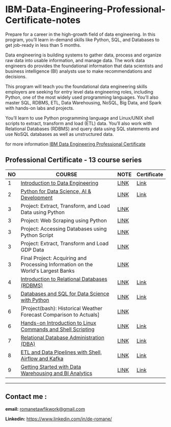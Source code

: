 # IBM-Data-Engineering-Professional-Certificate-notes
Prepare for a career in the high-growth field of data engineering. In this program, you’ll learn in-demand skills like Python, SQL, and Databases to get job-ready in less than 5 months.

Data engineering is building systems to gather data, process and organize raw data into usable information, and manage data. The work data engineers do provides the foundational information that data scientists and business intelligence (BI) analysts use to make recommendations and decisions.

This program will teach you the foundational data engineering skills employers are seeking for entry level data engineering roles, including Python, one of the most widely used programming languages. You’ll also master SQL, RDBMS, ETL, Data Warehousing, NoSQL, Big Data, and Spark with hands-on labs and projects.

You’ll learn to use Python programming language and Linux/UNIX shell scripts to extract, transform and load (ETL) data. You’ll also work with Relational Databases (RDBMS) and query data using SQL statements and use NoSQL databases as well as unstructured data. 



for more information [IBM Data Engineering Professional Certificate](https://www.coursera.org/professional-certificates/ibm-data-engineer)

## Professional Certificate - 13 course series

| NO | COURSE | NOTE | Certificate |
| ----------- | ----------- |----------- |----------- |
| 1 | [Introduction to Data Engineering](https://www.coursera.org/learn/introduction-to-data-engineering?specialization=ibm-data-engineer) | [LINK](https://github.com/DE-romane/IBM-Data-Engineering-Professional-Certificate-notes/blob/main/01-Introduction%20to%20Data%20Engineering%20note.md) | [Link](https://coursera.org/share/a7199789c49f80960fd0e5cd06e87cc8) |
| 2 | [Python for Data Science, AI & Development](https://www.coursera.org/learn/python-for-applied-data-science-ai?) | [LINK](https://github.com/DE-romane/IBM-Data-Engineering-Professional-Certificate-notes/blob/main/2-Python%20for%20Data%20Science%2C%20AI%20%26%20Development.md) | [Link](https://coursera.org/share/5c600fefbcb49065557ab39423c40887) |
| 3 | Project: Extract, Transform, and Load Data using Python | [LINK](https://github.com/DE-romane/IBM-Data-Engineering-Professional-Certificate-notes/tree/main/Project%20Extract%2C%20Transform%2C%20and%20Load%20Data%20using%20Python) | |
| 3 | Project: Web Scraping using Python | [LINK](https://github.com/DE-romane/IBM-Data-Engineering-Professional-Certificate-notes/tree/main/Webscraping%20by%20python) | |
| 3 | Project: Accessing Databases using Python Script | [LINK](https://github.com/DE-romane/IBM-Data-Engineering-Professional-Certificate-notes/tree/main/Accessing%20Databases%20using%20Python%20Script) | |
| 3 | Project: Extract, Transform and Load GDP Data | [LINK](https://github.com/DE-romane/IBM-Data-Engineering-Professional-Certificate-notes/tree/main/Extract%2C%20Transfrom%20and%20Load%20GDP%20Data) | |
| 3 | Final Project: Acquiring and Processing Information on the World's Largest Banks | [LINK](https://github.com/DE-romane/IBM-Data-Engineering-Professional-Certificate-notes/tree/main/Project%20Acquiring%20and%20Processing%20Information%20on%20the%20World's%20Largest%20Banks) |  |
| 4 | [Introduction to Relational Databases (RDBMS)](https://www.coursera.org/learn/introduction-to-relational-databases) | [LINK](https://github.com/DE-romane/IBM-Data-Engineering-Professional-Certificate-notes/blob/main/4-Introduction%20to%20Relational%20Databases%20(RDBMS).md) | [Link](https://coursera.org/share/d963abb266f2ae06a54a01dc65c7a0d1) |
| 5 | [Databases and SQL for Data Science with Python](https://www.coursera.org/learn/sql-data-science) | [LINK](https://github.com/DE-romane/IBM-Data-Engineering-Professional-Certificate-notes/blob/main/5-Databases%20and%20SQL%20for%20Data%20Science%20with%20Python.md) | [Link](https://coursera.org/share/81993f235615f46190cc9a922f1160a1) |
| 6 | [Project(bash): Historical Weather Forecast Comparison to Actuals] | [LINK](https://github.com/DE-romane/IBM-Data-Engineering-Professional-Certificate-notes/tree/main/Historical%20Weather%20Forecast%20Comparison%20to%20Actuals) |  |
| 6 | [Hands-on Introduction to Linux Commands and Shell Scripting](https://www.coursera.org/learn/hands-on-introduction-to-linux-commands-and-shell-scripting) | [LINK](https://github.com/DE-romane/IBM-Data-Engineering-Professional-Certificate-notes/blob/main/6-Hands-on%20Introduction%20to%20Linux%20Commands%20and%20Shell%20Scripting.md) | [Link](https://www.coursera.org/account/accomplishments/verify/9KHNQPETDHYE) |
| 7 | [Relational Database Administration (DBA)](https://www.coursera.org/learn/relational-database-administration) | [LINK](https://github.com/DE-romane/IBM-Data-Engineering-Professional-Certificate-notes/blob/main/7-Relational%20Database%20Administration%20(DBA).md) | [Link](https://coursera.org/share/cbe8f52002ff5dd17d7e5bef09e32881) |
| 8 | [ETL and Data Pipelines with Shell, Airflow and Kafka](https://www.coursera.org/learn/etl-and-data-pipelines-shell-airflow-kafka) | [LINK](https://github.com/DE-romane/IBM-Data-Engineering-Professional-Certificate-notes/blob/main/8-ETL%20and%20Data%20Pipelines%20with%20Shell%2C%20Airflow%20and%20Kafka.md) | [Link](https://coursera.org/share/47dd3ec46c22089dfcc5ba6fdd595c51) |
| 9 | [Getting Started with Data Warehousing and BI Analytics](https://www.coursera.org/learn/etl-and-data-pipelines-shell-airflow-kafka) | [LINK](https://github.com/DE-romane/IBM-Data-Engineering-Professional-Certificate-notes/blob/main/8-ETL%20and%20Data%20Pipelines%20with%20Shell%2C%20Airflow%20and%20Kafka.md) | [Link](https://coursera.org/share/47dd3ec46c22089dfcc5ba6fdd595c51) |


---
## Contact me :  

**email:**  romanetawfikwork@gmail.com

**Linkedin:** https://www.linkedin.com/in/de-romane/
